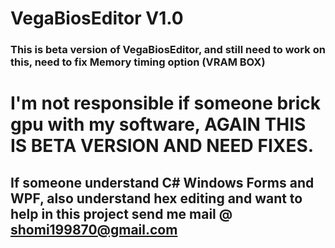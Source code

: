 # VegaBiosEditor V1.0

### This is beta version of VegaBiosEditor, and still need to work on this, need to fix Memory timing option (VRAM BOX)
# I'm not responsible if someone brick gpu with my software, AGAIN THIS IS BETA VERSION AND NEED FIXES.
## If someone understand C# Windows Forms and WPF, also understand hex editing and want to help in this project send me mail @ shomi199870@gmail.com
